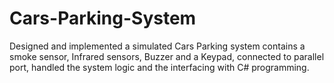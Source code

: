 # Cars-Parking-System
Designed and implemented a simulated Cars Parking system contains a smoke sensor, Infrared sensors, Buzzer and a Keypad, connected to parallel port, handled the system logic and the interfacing with C# programming.
